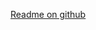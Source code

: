 [Readme on github](https://docs.github.com/en/repositories/managing-your-repositorys-settings-and-features/customizing-your-repository/about-readmes)
